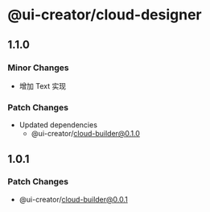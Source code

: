 # @ui-creator/cloud-designer

## 1.1.0

### Minor Changes

- 增加 Text 实现

### Patch Changes

- Updated dependencies
  - @ui-creator/cloud-builder@0.1.0

## 1.0.1

### Patch Changes

- @ui-creator/cloud-builder@0.0.1
